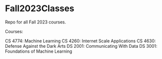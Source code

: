 # Fall2023Classes
Repo for all Fall 2023 courses. 

Courses: 

CS 4774: Machine Learning
CS 4260: Internet Scale Applications
CS 4630: Defense Against the Dark Arts
DS 2001: Communicating With Data
DS 3001: Foundations of Machine Learning
